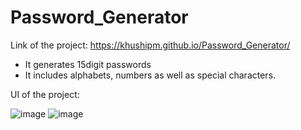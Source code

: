 # Password_Generator
Link of the project: https://khushipm.github.io/Password_Generator/
- It generates 15digit passwords
- It includes alphabets, numbers as well as special characters.

UI of the project:

![image](https://user-images.githubusercontent.com/78797034/187032040-41ac37e3-eb3d-4bbd-9aaa-f769968b7175.png)
![image](https://user-images.githubusercontent.com/78797034/187032057-def45f04-88ba-40a0-bcba-70bf6aa41171.png)
